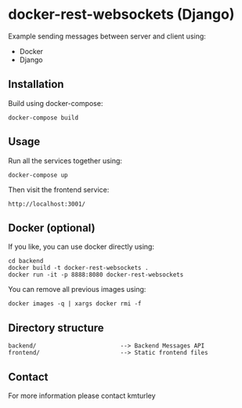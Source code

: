 # docker-rest-websockets (Django)

Example sending messages between server and client using:
* Docker
* Django

## Installation

Build using docker-compose:

    docker-compose build


## Usage

Run all the services together using:

    docker-compose up

Then visit the frontend service:

    http://localhost:3001/


## Docker (optional)

If you like, you can use docker directly using:

    cd backend
    docker build -t docker-rest-websockets .
    docker run -it -p 8888:8080 docker-rest-websockets

You can remove all previous images using:

    docker images -q | xargs docker rmi -f


## Directory structure

    backend/                        --> Backend Messages API
    frontend/                       --> Static frontend files


## Contact

For more information please contact kmturley